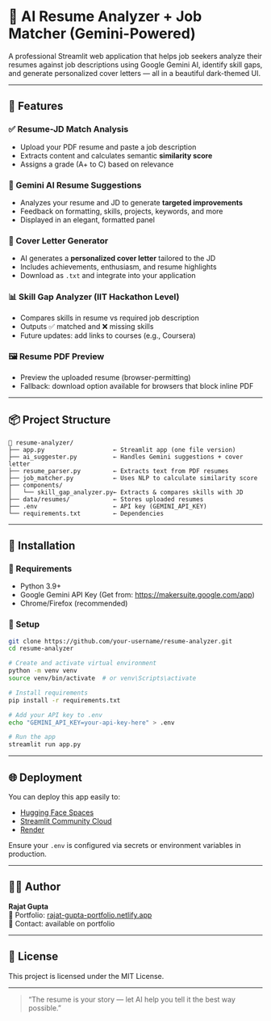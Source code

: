 
# 💼 AI Resume Analyzer + Job Matcher (Gemini-Powered)

A professional Streamlit web application that helps job seekers analyze their resumes against job descriptions using Google Gemini AI, identify skill gaps, and generate personalized cover letters — all in a beautiful dark-themed UI.

---

## 🚀 Features

### ✅ Resume-JD Match Analysis
- Upload your PDF resume and paste a job description
- Extracts content and calculates semantic **similarity score**
- Assigns a grade (A+ to C) based on relevance

### 🧠 Gemini AI Resume Suggestions
- Analyzes your resume and JD to generate **targeted improvements**
- Feedback on formatting, skills, projects, keywords, and more
- Displayed in an elegant, formatted panel

### 📝 Cover Letter Generator
- AI generates a **personalized cover letter** tailored to the JD
- Includes achievements, enthusiasm, and resume highlights
- Download as `.txt` and integrate into your application

### 📊 Skill Gap Analyzer (IIT Hackathon Level)
- Compares skills in resume vs required job description
- Outputs ✅ matched and ❌ missing skills
- Future updates: add links to courses (e.g., Coursera)

### 🖼️ Resume PDF Preview
- Preview the uploaded resume (browser-permitting)
- Fallback: download option available for browsers that block inline PDF

---

## 📦 Project Structure

```
📁 resume-analyzer/
├── app.py                   ← Streamlit app (one file version)
├── ai_suggester.py          ← Handles Gemini suggestions + cover letter
├── resume_parser.py         ← Extracts text from PDF resumes
├── job_matcher.py           ← Uses NLP to calculate similarity score
├── components/
│   └── skill_gap_analyzer.py← Extracts & compares skills with JD
├── data/resumes/            ← Stores uploaded resumes
├── .env                     ← API key (GEMINI_API_KEY)
└── requirements.txt         ← Dependencies
```

---

## 📌 Installation

### 🧰 Requirements

- Python 3.9+
- Google Gemini API Key (Get from: https://makersuite.google.com/app)
- Chrome/Firefox (recommended)

### 🔧 Setup

```bash
git clone https://github.com/your-username/resume-analyzer.git
cd resume-analyzer

# Create and activate virtual environment
python -m venv venv
source venv/bin/activate  # or venv\Scripts\activate

# Install requirements
pip install -r requirements.txt

# Add your API key to .env
echo "GEMINI_API_KEY=your-api-key-here" > .env

# Run the app
streamlit run app.py
```

---

## 🌐 Deployment

You can deploy this app easily to:
- [Hugging Face Spaces](https://huggingface.co/spaces)
- [Streamlit Community Cloud](https://share.streamlit.io)
- [Render](https://render.com)

Ensure your `.env` is configured via secrets or environment variables in production.

---

## 👨‍💻 Author

**Rajat Gupta**  
🚀 Portfolio: [rajat-gupta-portfolio.netlify.app](https://rajat-gupta-portfolio.netlify.app)  
📧 Contact: available on portfolio

---

## 📜 License

This project is licensed under the MIT License.

---

> “The resume is your story — let AI help you tell it the best way possible.”
